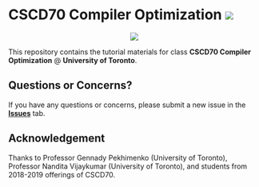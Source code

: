 # CSCD70 Compiler Optimization ![](https://github.com/ArmageddonKnight/CSCD70/workflows/build/badge.svg)

<p align="middle">
  <img src="http://llvm.org/docs/_static/logo.png">
</p>

This repository contains the tutorial materials for class
**CSCD70 Compiler Optimization** @ **University of Toronto**.

## Questions or Concerns?

If you have any questions or concerns, please submit a new issue in the 
[**Issues**](https://github.com/ArmageddonKnight/CSCD70/issues) tab.

## Acknowledgement

Thanks to Professor Gennady Pekhimenko (University of Toronto), Professor
Nandita Vijaykumar (University of Toronto), and students from 2018-2019
offerings of CSCD70.
